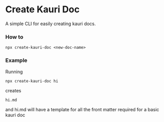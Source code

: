 # Create Kauri Doc

A simple CLI for easily creating kauri docs.

### How to
```
npx create-kauri-doc <new-doc-name>
```

### Example
Running
```
npx create-kauri-doc hi
```
creates
```
hi.md
```
and hi.md will have a template for all the front matter required for a basic kauri doc
